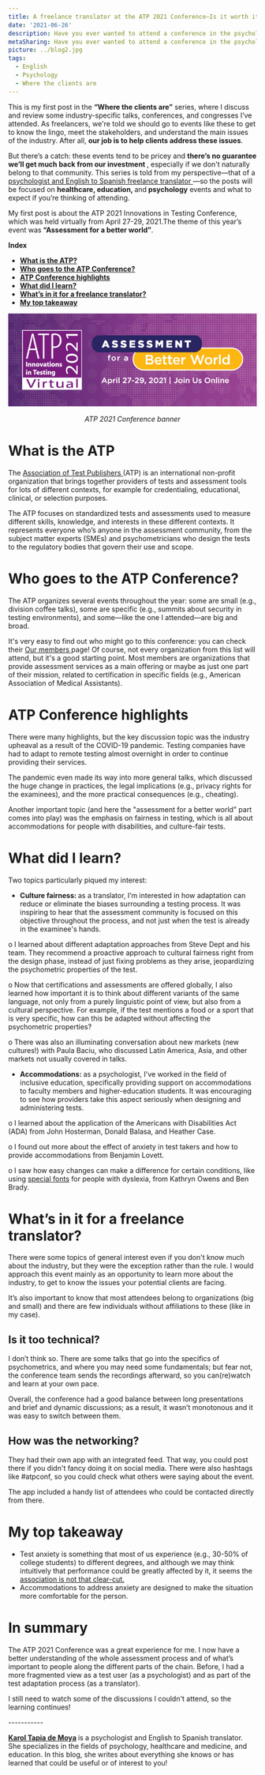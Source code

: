 ```yaml
---
title: A freelance translator at the ATP 2021 Conference—Is it worth it?
date: '2021-06-26'
description: Have you ever wanted to attend a conference in the psychological testing and assessment industry, but didn't dare? Here's what one looks like from the inside. / ¿Alguna vez has querido asistir a una conferencia del sector de las pruebas psicológicas y la evaluación, pero no te has atrevido? Así es una desde dentro.
metaSharing: Have you ever wanted to attend a conference in the psychological testing and assessment industry, but didn't dare? Here's what one looks like from the inside.
picture: ../blog2.jpg
tags:
  - English
  - Psychology
  - Where the clients are
---
```


</p>
<p>
    This is my first post in the <strong>“Where the clients are”</strong>
    series, where I discuss and review some industry-specific talks,
    conferences, and congresses I’ve attended. As freelancers, we're told we
    should go to events like these to get to know the lingo, meet the
stakeholders, and understand the main issues of the industry. After all,    <strong>our job is to help clients address these issues</strong>.
</p>
<p>
    But there’s a catch: these events tend to be pricey and
    <strong>
        there’s no guarantee we’ll get much back from our investment
    </strong>
    , especially if we don't naturally belong to that community. This series is
    told from my perspective—that of a
    <a href="https://psytranslations.com/about/">
        psychologist and English to Spanish freelance translator
    </a>
    —so the posts will be focused on <strong>healthcare, education, </strong>
    and<strong> psychology</strong> events and what to expect if you’re
    thinking of attending.
</p>
<p>
    My first post is about the ATP 2021 Innovations in Testing Conference,
    which was held virtually from April 27-29, 2021.The theme of this year’s
    event was<strong> “Assessment for a better world”</strong>.
</p>
<p><b>Index</b></p>

  <ul>
    <li><b><a href="#anchor-1">What is the ATP?</a></b></li>
    <li><b><a href="#anchor-2">Who goes to the ATP Conference?</a></b></li>
    <li><b><a href="#anchor-3">ATP Conference highlights</a></b></li>
    <li><b><a href="#anchor-4">What did I learn?</a></b></li>
    <li><b><a href="#anchor-5">What’s in it for a freelance translator?</a></b></li>
    <li><b><a href="#anchor-6">My top takeaway</a></b></li>
  </ul>
<p>

<p align="center">
  <img src="../../blog2-1.jpg " alt="ATP 2021 Conference banner">
</p>
<p align="center">
  <i>ATP 2021 Conference banner</i>
</p>

<p  style="scroll-margin-top: 50px" id="anchor-1"><span></p>
    <h1><strong>What is the ATP</strong></h1>
</p>
      The
    <a href="https://www.testpublishers.org/our-mission" target="_blank">
        Association of Test Publishers
    </a>
(ATP) is an international non-profit organization that brings together providers of tests and assessment tools for lots of
    different contexts, for example for credentialing, educational, clinical,
    or selection purposes.
</p>
<p>
    The ATP focuses on standardized tests and assessments used
    to measure different skills, knowledge, and interests in these different
    contexts. It represents everyone who’s anyone in the assessment community,
from the subject matter experts (SMEs) and psychometricians who design the tests to the regulatory bodies that govern their use and scope.
</p>
<p>
<p  style="scroll-margin-top: 50px" id="anchor-2"><span></p>
    <h1><strong>Who goes to the ATP Conference?</strong></h1>
</p>
<p>
    The ATP organizes several events throughout the year: some
    are small (e.g., division coffee talks), some are specific (e.g., summits
    about security in testing environments), and some—like the one I
    attended—are big and broad.
</p>
<p>
    It's very easy to find out who might go to this conference: you can check
    their <a href="https://www.testpublishers.org/our-members">Our members </a>
page! Of course, not every organization from this list will attend, but it's a good starting point. Most members are organizations
    that provide assessment services as a main offering or maybe as just one
    part of their mission, related to certification in specific fields (e.g.,
    American Association of Medical Assistants).
</p>
<p>
<p  style="scroll-margin-top: 50px" id="anchor-3"><span></p>
   <h1><a><strong>ATP Conference highlights</strong></a></h1>
</p>
<p>
There were many highlights, but the key discussion topic was the industry upheaval as a result of the COVID-19 pandemic. Testing companies have had to adapt to remote testing almost overnight in order to continue providing their
    services.
</p>
<p>
    The pandemic even made its way into more general talks, which discussed the
    huge change in practices, the legal implications (e.g., privacy rights for
    the examinees), and the more practical consequences (e.g., cheating).
</p>
<p>
    Another important topic (and here the "assessment for a better world" part
    comes into play) was the emphasis on fairness in testing,
    which is all about accommodations for people with disabilities, and
    culture-fair tests.
</p>
<p>
<p  style="scroll-margin-top: 50px" id="anchor-4"><span></p>
    <h1><a><strong>What did I learn?</strong></a></h1>
</p>
<p>
    Two topics particularly piqued my interest:
</p>
<ul>
    <li>
        <strong>Culture fairness: </strong>
        as a translator, I’m interested in how adaptation can reduce or eliminate the biases surrounding a testing process. It was inspiring to hear that the assessment community is focused on
        this objective throughout the process, and not just
        when the test is already in the examinee's hands.
    </li>
</ul>
<p>
    o I learned about different adaptation approaches from Steve Dept and his
    team. They recommend a proactive approach to cultural
    fairness right from the design phase, instead of just fixing problems as
    they arise, jeopardizing the psychometric properties of the test.
</p>
<p>
o Now that certifications and assessments are offered globally, I
also learned how important it is to think about different variants of the same language, not
    only from a purely linguistic point of view, but also from a cultural
    perspective. For example, if the test mentions a food or a sport
    that is very specific, how can this be adapted without affecting the
    psychometric properties?
</p>
<p>
o There was also an illuminating conversation about new markets (new cultures!) with Paula Baciu, who
    discussed Latin America, Asia, and other markets not usually covered in
    talks.
</p>
<ul>
    <li>
        <strong>Accommodations: </strong>
as a psychologist, I've worked in the field of inclusive education, specifically providing support on
        accommodations to faculty members and higher-education students. It was
        encouraging to see how providers take this aspect seriously when
        designing and administering tests.
    </li>
</ul>
<p>
o I learned about the application of the Americans with Disabilities Act (ADA)
    from John Hosterman, Donald Balasa, and Heather Case.
</p>
<p>
o I found out more about the effect of anxiety in test takers and how to provide
    accommodations from Benjamin Lovett.
</p>
<p>
o I saw how easy changes can make a difference for certain conditions, like using <a href="https://opendyslexic.org/">special fonts</a> for people with dyslexia, from Kathryn Owens and Ben
    Brady.
</p>
<p>
<p  style="scroll-margin-top: 50px" id="anchor-5"><span></p>
    <h1><strong>What’s in it for a freelance translator?</strong></h1>
</p>
<p>
There were some topics of general interest even if you don't know much about the industry, but they
    were the exception rather than the rule. I would approach this event mainly
as an opportunity to learn more about the industry, to get to know the issues your potential clients are facing.
</p>
<p>
    It’s also important to know that most attendees belong to organizations
    (big and small) and there are few individuals without affiliations to these
    (like in my case).
</p>
<p>
    <h2>Is it too technical?</h2>
</p>
<p>
    I don’t think so. There are some talks that go into the specifics of psychometrics, and
    where you may need some fundamentals; but fear not, the conference team
    sends the recordings afterward, so you can(re)watch and learn at your own
    pace.
</p>
<p>
    Overall, the conference had a good balance between long presentations and
brief and dynamic discussions; as a result, it wasn’t monotonous and it was easy to switch between
    them.
</p>
<p>
    <h2>How was the networking?</h2>
</p>
<p>
    They had their own app with an integrated feed. That way,
    you could post there if you didn't fancy doing it on social media. There
    were also hashtags like #atpconf, so you could check what others were
    saying about the event.
</p>
<p>
    The app included a handy list of attendees who could be contacted directly
    from there.
</p>
<p>
<p  style="scroll-margin-top: 50px" id="anchor-6"><span></p>
    <h1><strong>My top takeaway</strong></h1>
</p>
<ul type="disc">
    <li>
        Test anxiety is something that most of us experience (e.g., 30-50% of
        college students) to different degrees, and although we may think
        intuitively that performance could be greatly affected by it, it seems
        the
        <a href="https://journals.sagepub.com/doi/abs/10.1177/1044207317710699">
            association is not that clear-cut.
        </a>
    </li>
    <li>
        Accommodations to address anxiety are designed to make the situation
        more comfortable for the person.
    </li>
</ul>
<p>
    <h1><strong>In summary</strong></h1>
    </p>
<p>
    The ATP 2021 Conference was a great experience for me. I
now have a better understanding of the whole assessment process and
    of what’s important to people along the different parts of the chain.
    Before, I had a more fragmented view as a test user (as a psychologist) and
    as part of the test adaptation process (as a translator).
</p>
<p>
    I still need to watch some of the discussions I couldn't attend, so the
    learning continues!
</p>
<p>
    -----------
</p>
<p>
    <strong>
        <a href="https://psytranslations.com/contact/">Karol Tapia de Moya</a>
    </strong>
    is a psychologist and English to Spanish translator. She specializes in the
    fields of psychology, healthcare and medicine, and education. In this blog,
she writes about everything she knows
    or has learned that could be useful or of interest to you!
</p>
<div>
    <div>
        <div id="_com_7">
        </div>
    </div>
</div>
<div>
    <div>
        <div id="_com_7">
        </div>
    </div>
</div>
